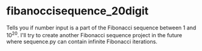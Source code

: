 # fibanoccisequence_20digit
Tells you if number input is a part of the Fibonacci sequence between 1 and 10<sup>20</sup>. I'll try to create another Fibonacci sequence project in the future where sequence.py can contain infinite Fibonacci iterations. 
